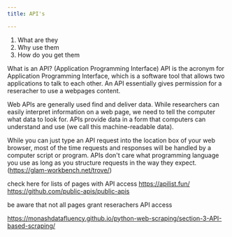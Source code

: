 ```yaml
---
title: API's

---
```

1.	What are they
2.	Why use them
3.	How do you get them

What is an API? (Application Programming Interface)
API is the acronym for Application Programming Interface, which is a software tool that allows two applications to talk to each other. 
An API essentially gives permission for a reseracher to use a webpages content.



Web APIs are generally used find and deliver data. While researchers can easily interpret information on a web page, we need to tell the computer what data to look for. APIs provide data in a form that computers can understand and use (we call this machine-readable data).

While you can just type an API request into the location box of your web browser, most of the time requests and responses will be handled by a computer script or program. APIs don't care what programming language you use as long as you structure requests in the way they expect. (https://glam-workbench.net/trove/)

check here for lists of pages with API access
https://apilist.fun/
https://github.com/public-apis/public-apis

be aware that not all pages grant reserachers API access

https://monashdatafluency.github.io/python-web-scraping/section-3-API-based-scraping/
